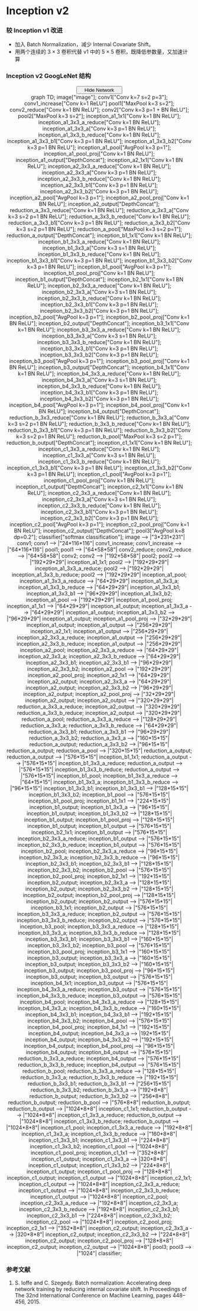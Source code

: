 # Inception v2

### 较 Inception v1 改进

- 加入 Batch Normalization，减少 Internal Covariate Shift。
- 用两个连续的 $3 \times 3$ 卷积代替 v1 中的 $5 \times 5$ 卷积，既降低参数量，又加速计算

### Inception v2 GoogLeNet 结构

<script type="text/javascript" src="../js/mermaid.js"></script>
<script type="text/javascript">
mermaid.initialize({startOnLoad:true});
</script>
<script type="text/javascript">
var is_show = true;
function ClickShowButton()
{
    if (is_show == false)
    {
        document.getElementById('inception-v2-graph').style.display = "block";
        document.getElementById('show-button-inception-v2').innerHTML = "<span id=\"button-left\"><i class=\"demo-icon icon-sitemap\"></i> Hide Network</span><span id=\"button-right\"><i class=\"demo-icon icon-down-open\"></i></span></button></center></center>";
        is_show = true;
    }
    else
    {
        document.getElementById('inception-v2-graph').style.display = "none";
        document.getElementById('show-button-inception-v2').innerHTML = "<span id=\"button-left\"><i class=\"demo-icon icon-sitemap\"></i> Show Network</span><span id=\"button-right\"><i class=\"demo-icon icon-down-open\"></i></span></button></center></center>";
        is_show = false;
    }
}
</script>
<center><button class="button show" id="show-button-inception-v2" onclick="ClickShowButton()">
<span id="button-left">
<i class="demo-icon icon-sitemap"></i> Hide Network
</span>
<span id="button-right">
<i class="demo-icon icon-down-open"></i>
</span></button></center>
<center>
<div class="mermaid" id="inception-v2-graph" style="display: block">
    graph TD;
    image["image"];
    conv1["Conv k=7 s=2 p=3"];
    conv1_increase["Conv k=1 ReLU"]
    pool1["MaxPool k=3 s=2"];
    conv2_reduce["Conv k=1 BN ReLU"];
    conv2["Conv k=3 p=1 + BN ReLU"];
    pool2["MaxPool k=3 s=2"];
    inception_a1_1x1["Conv k=1 BN ReLU"];
    inception_a1_3x3_a_reduce["Conv k=1 BN ReLU"];
    inception_a1_3x3_a["Conv k=3 p=1 BN ReLU"];
    inception_a1_3x3_b_reduce["Conv k=1 BN ReLU"];
    inception_a1_3x3_b1["Conv k=3 p=1 BN ReLU"];
    inception_a1_3x3_b2["Conv k=3 p=1 BN ReLU"];
    inception_a1_pool["AvgPool k=3 p=1"];
    inception_a1_pool_proj["Conv k=1 BN ReLU"];
    inception_a1_output["DepthConcat"];
    inception_a2_1x1["Conv k=1 BN ReLU"];
    inception_a2_3x3_a_reduce["Conv k=1 BN ReLU"];
    inception_a2_3x3_a["Conv k=3 p=1 BN ReLU"];
    inception_a2_3x3_b_reduce["Conv k=1 BN ReLU"];
    inception_a2_3x3_b1["Conv k=3 p=1 BN ReLU"];
    inception_a2_3x3_b2["Conv k=3 p=1 BN ReLU"];
    inception_a2_pool["AvgPool k=3 p=1"];
    inception_a2_pool_proj["Conv k=1 BN ReLU"];
    inception_a2_output["DepthConcat"];
    reduction_a_3x3_reduce["Conv k=1 BN ReLU"];
    reduction_a_3x3_a["Conv k=3 s=2 p=1 BN ReLU"];
    reduction_a_3x3_b_reduce["Conv k=1 BN ReLU"];
    reduction_a_3x3_b1["Conv k=3 p=1 BN ReLU"];
    reduction_a_3x3_b2["Conv k=3 s=2 p=1 BN ReLU"];
    reduction_a_pool["MaxPool k=3 s=2 p=1"];
    reduction_a_output["DepthConcat"];
    inception_b1_1x1["Conv k=1 BN ReLU"];
    inception_b1_3x3_a_reduce["Conv k=1 BN ReLU"];
    inception_b1_3x3_a["Conv k=3 s=1 BN ReLU"];
    inception_b1_3x3_b_reduce["Conv k=1 BN ReLU"];
    inception_b1_3x3_b1["Conv k=3 p=1 BN ReLU"];
    inception_b1_3x3_b2["Conv k=3 p=1 BN ReLU"];
    inception_b1_pool["AvgPool k=3 p=1"];
    inception_b1_pool_proj["Conv k=1 BN ReLU"];
    inception_b1_output["DepthConcat"];
    inception_b2_1x1["Conv k=1 BN ReLU"];
    inception_b2_3x3_a_reduce["Conv k=1 BN ReLU"];
    inception_b2_3x3_a["Conv k=3 s=1 BN ReLU"];
    inception_b2_3x3_b_reduce["Conv k=1 BN ReLU"];
    inception_b2_3x3_b1["Conv k=3 p=1 BN ReLU"];
    inception_b2_3x3_b2["Conv k=3 p=1 BN ReLU"];
    inception_b2_pool["AvgPool k=3 p=1"];
    inception_b2_pool_proj["Conv k=1 BN ReLU"];
    inception_b2_output["DepthConcat"];
    inception_b3_1x1["Conv k=1 BN ReLU"];
    inception_b3_3x3_a_reduce["Conv k=1 BN ReLU"];
    inception_b3_3x3_a["Conv k=3 s=1 BN ReLU"];
    inception_b3_3x3_b_reduce["Conv k=1 BN ReLU"];
    inception_b3_3x3_b1["Conv k=3 p=1 BN ReLU"];
    inception_b3_3x3_b2["Conv k=3 p=1 BN ReLU"];
    inception_b3_pool["AvgPool k=3 p=1"];
    inception_b3_pool_proj["Conv k=1 BN ReLU"];
    inception_b3_output["DepthConcat"];
    inception_b4_1x1["Conv k=1 BN ReLU"];
    inception_b4_3x3_a_reduce["Conv k=1 BN ReLU"];
    inception_b4_3x3_a["Conv k=3 s=1 BN ReLU"];
    inception_b4_3x3_b_reduce["Conv k=1 BN ReLU"];
    inception_b4_3x3_b1["Conv k=3 p=1 BN ReLU"];
    inception_b4_3x3_b2["Conv k=3 p=1 BN ReLU"];
    inception_b4_pool["AvgPool k=3 p=1"];
    inception_b4_pool_proj["Conv k=1 BN ReLU"];
    inception_b4_output["DepthConcat"];
    reduction_b_3x3_reduce["Conv k=1 BN ReLU"];
    reduction_b_3x3_a["Conv k=3 s=2 p=1 BN ReLU"];
    reduction_b_3x3_b_reduce["Conv k=1 BN ReLU"];
    reduction_b_3x3_b1["Conv k=3 p=1 BN ReLU"];
    reduction_b_3x3_b2["Conv k=3 s=2 p=1 BN ReLU"];
    reduction_b_pool["MaxPool k=3 s=2 p=1"];
    reduction_b_output["DepthConcat"];
    inception_c1_1x1["Conv k=1 BN ReLU"];
    inception_c1_3x3_a_reduce["Conv k=1 BN ReLU"];
    inception_c1_3x3_a["Conv k=3 s=1 BN ReLU"];
    inception_c1_3x3_b_reduce["Conv k=1 BN ReLU"];
    inception_c1_3x3_b1["Conv k=3 p=1 BN ReLU"];
    inception_c1_3x3_b2["Conv k=3 p=1 BN ReLU"];
    inception_c1_pool["AvgPool k=3 p=1"];
    inception_c1_pool_proj["Conv k=1 BN ReLU"];
    inception_c1_output["DepthConcat"];
    inception_c2_1x1["Conv k=1 BN ReLU"];
    inception_c2_3x3_a_reduce["Conv k=1 BN ReLU"];
    inception_c2_3x3_a["Conv k=3 s=1 BN ReLU"];
    inception_c2_3x3_b_reduce["Conv k=1 BN ReLU"];
    inception_c2_3x3_b1["Conv k=3 p=1 BN ReLU"];
    inception_c2_3x3_b2["Conv k=3 p=1 BN ReLU"];
    inception_c2_pool["AvgPool k=3 p=1"];
    inception_c2_pool_proj["Conv k=1 BN ReLU"];
    inception_c2_output["DepthConcat"];
    pool3["AvgPool k=8 dp=0.2"];
    classifier["softmax classification"];
    image --> |"3*231*231"| conv1;
    conv1 --> |"24*116*116"| conv1_increase;
    conv1_increase --> |"64*116*116"| pool1;
    pool1 --> |"64*58*58"| conv2_reduce;
    conv2_reduce --> |"64*58*58"| conv2;
    conv2 --> |"192*58*58"| pool2;
    pool2 --> |"192*29*29"| inception_a1_1x1;
    pool2 --> |"192*29*29"| inception_a1_3x3_a_reduce;
    pool2 --> |"192*29*29"| inception_a1_3x3_b_reduce;
    pool2 --> |"192*29*29"| inception_a1_pool;
    inception_a1_3x3_a_reduce --> |"64*29*29"| inception_a1_3x3_a;
    inception_a1_3x3_b_reduce --> |"64*29*29"| inception_a1_3x3_b1;
    inception_a1_3x3_b1 --> |"96*29*29"| inception_a1_3x3_b2;
    inception_a1_pool --> |"192*29*29"| inception_a1_pool_proj;
    inception_a1_1x1 --> |"64*29*29"| inception_a1_output;
    inception_a1_3x3_a --> |"64*29*29"| inception_a1_output;
    inception_a1_3x3_b2 --> |"96*29*29"| inception_a1_output;
    inception_a1_pool_proj --> |"32*29*29"| inception_a1_output;
    inception_a1_output --> |"256*29*29"| inception_a2_1x1;
    inception_a1_output --> |"256*29*29"| inception_a2_3x3_a_reduce;
    inception_a1_output --> |"256*29*29"| inception_a2_3x3_b_reduce;
    inception_a1_output --> |"256*29*29"| inception_a2_pool;
    inception_a2_3x3_a_reduce --> |"64*29*29"| inception_a2_3x3_a;
    inception_a2_3x3_b_reduce --> |"64*29*29"| inception_a2_3x3_b1;
    inception_a2_3x3_b1 --> |"96*29*29"| inception_a2_3x3_b2;
    inception_a2_pool --> |"192*29*29"| inception_a2_pool_proj;
    inception_a2_1x1 --> |"64*29*29"| inception_a2_output;
    inception_a2_3x3_a --> |"64*29*29"| inception_a2_output;
    inception_a2_3x3_b2 --> |"96*29*29"| inception_a2_output;
    inception_a2_pool_proj --> |"32*29*29"| inception_a2_output;
    inception_a2_output --> |"320*29*29"| reduction_a_3x3_a_reduce;
    inception_a2_output --> |"320*29*29"| reduction_a_3x3_b_reduce;
    inception_a2_output --> |"320*29*29"| reduction_a_pool;
    reduction_a_3x3_a_reduce --> |"128*29*29"| reduction_a_3x3_a;
    reduction_a_3x3_b_reduce --> |"64*29*29"| reduction_a_3x3_b1;
    reduction_a_3x3_b1 --> |"96*29*29"| reduction_a_3x3_b2;
    reduction_a_3x3_a --> |"160*15*15"| reduction_a_output;
    reduction_a_3x3_b2 --> |"96*15*15"| reduction_a_output;
    reduction_a_pool --> |"320*15*15"| reduction_a_output;
    reduction_a_output --> |"576*15*15"| inception_b1_1x1;
    reduction_a_output --> |"576*15*15"| inception_b1_3x3_a_reduce;
    reduction_a_output --> |"576*15*15"| inception_b1_3x3_b_reduce;
    reduction_a_output --> |"576*15*15"| inception_b1_pool;
    inception_b1_3x3_a_reduce --> |"64*15*15"| inception_b1_3x3_a;
    inception_b1_3x3_b_reduce --> |"96*15*15"| inception_b1_3x3_b1;
    inception_b1_3x3_b1 --> |"128*15*15"| inception_b1_3x3_b2;
    inception_b1_pool --> |"576*15*15"| inception_b1_pool_proj;
    inception_b1_1x1 --> |"224*15*15"| inception_b1_output;
    inception_b1_3x3_a --> |"96*15*15"| inception_b1_output;
    inception_b1_3x3_b2 --> |"128*15*15"| inception_b1_output;
    inception_b1_pool_proj --> |"128*15*15"| inception_b1_output;
    inception_b1_output --> |"576*15*15"| inception_b2_1x1;
    inception_b1_output --> |"576*15*15"| inception_b2_3x3_a_reduce;
    inception_b1_output --> |"576*15*15"| inception_b2_3x3_b_reduce;
    inception_b1_output --> |"576*15*15"| inception_b2_pool;
    inception_b2_3x3_a_reduce --> |"96*15*15"| inception_b2_3x3_a;
    inception_b2_3x3_b_reduce --> |"96*15*15"| inception_b2_3x3_b1;
    inception_b2_3x3_b1 --> |"128*15*15"| inception_b2_3x3_b2;
    inception_b2_pool --> |"576*15*15"| inception_b2_pool_proj;
    inception_b2_1x1 --> |"192*15*15"| inception_b2_output;
    inception_b2_3x3_a --> |"128*15*15"| inception_b2_output;
    inception_b2_3x3_b2 --> |"128*15*15"| inception_b2_output;
    inception_b2_pool_proj --> |"128*15*15"| inception_b2_output;
    inception_b2_output --> |"576*15*15"| inception_b3_1x1;
    inception_b2_output --> |"576*15*15"| inception_b3_3x3_a_reduce;
    inception_b2_output --> |"576*15*15"| inception_b3_3x3_b_reduce;
    inception_b2_output --> |"576*15*15"| inception_b3_pool;
    inception_b3_3x3_a_reduce --> |"128*15*15"| inception_b3_3x3_a;
    inception_b3_3x3_b_reduce --> |"128*15*15"| inception_b3_3x3_b1;
    inception_b3_3x3_b1 --> |"160*15*15"| inception_b3_3x3_b2;
    inception_b3_pool --> |"576*15*15"| inception_b3_pool_proj;
    inception_b3_1x1 --> |"160*15*15"| inception_b3_output;
    inception_b3_3x3_a --> |"160*15*15"| inception_b3_output;
    inception_b3_3x3_b2 --> |"160*15*15"| inception_b3_output;
    inception_b3_pool_proj --> |"96*15*15"| inception_b3_output;
    inception_b3_output --> |"576*15*15"| inception_b4_1x1;
    inception_b3_output --> |"576*15*15"| inception_b4_3x3_a_reduce;
    inception_b3_output --> |"576*15*15"| inception_b4_3x3_b_reduce;
    inception_b3_output --> |"576*15*15"| inception_b4_pool;
    inception_b4_3x3_a_reduce --> |"128*15*15"| inception_b4_3x3_a;
    inception_b4_3x3_b_reduce --> |"160*15*15"| inception_b4_3x3_b1;
    inception_b4_3x3_b1 --> |"192*15*15"| inception_b4_3x3_b2;
    inception_b4_pool --> |"576*15*15"| inception_b4_pool_proj;
    inception_b4_1x1 --> |"192*15*15"| inception_b4_output;
    inception_b4_3x3_a --> |192*15*15"| inception_b4_output;
    inception_b4_3x3_b2 --> |"192*15*15"| inception_b4_output;
    inception_b4_pool_proj --> |"96*15*15"| inception_b4_output;
    inception_b4_output --> |"576*15*15"| reduction_b_3x3_a_reduce;
    inception_b4_output --> |"576*15*15"| reduction_b_3x3_b_reduce;
    inception_b4_output --> |"576*15*15"| reduction_b_pool;
    reduction_b_3x3_a_reduce --> |"128*15*15"| reduction_b_3x3_a;
    reduction_b_3x3_b_reduce --> |"192*15*15"| reduction_b_3x3_b1;
    reduction_b_3x3_b1 --> |"256*15*15"| reduction_b_3x3_b2;
    reduction_b_3x3_a --> |"192*8*8"| reduction_b_output;
    reduction_b_3x3_b2 --> |"256*8*8"| reduction_b_output;
    reduction_b_pool --> |"576*8*8"| reduction_b_output;
    reduction_b_output --> |"1024*8*8"| inception_c1_1x1;
    reduction_b_output --> |"1024*8*8"| inception_c1_3x3_a_reduce;
    reduction_b_output --> |"1024*8*8"| inception_c1_3x3_b_reduce;
    reduction_b_output --> |"1024*8*8"| inception_c1_pool;
    inception_c1_3x3_a_reduce --> |"192*8*8"| inception_c1_3x3_a;
    inception_c1_3x3_b_reduce --> |"160*8*8"| inception_c1_3x3_b1;
    inception_c1_3x3_b1 --> |"224*8*8"| inception_c1_3x3_b2;
    inception_c1_pool --> |"1024*8*8"| inception_c1_pool_proj;
    inception_c1_1x1 --> |"352*8*8"| inception_c1_output;
    inception_c1_3x3_a --> |320*8*8"| inception_c1_output;
    inception_c1_3x3_b2 --> |"224*8*8"| inception_c1_output;
    inception_c1_pool_proj --> |"128*8*8"| inception_c1_output;
    inception_c1_output --> |"1024*8*8"| inception_c2_1x1;
    inception_c1_output --> |"1024*8*8"| inception_c2_3x3_a_reduce;
    inception_c1_output --> |"1024*8*8"| inception_c2_3x3_b_reduce;
    inception_c1_output --> |"1024*8*8"| inception_c2_pool;
    inception_c2_3x3_a_reduce --> |"192*8*8"| inception_c2_3x3_a;
    inception_c2_3x3_b_reduce --> |"192*8*8"| inception_c2_3x3_b1;
    inception_c2_3x3_b1 --> |"224*8*8"| inception_c2_3x3_b2;
    inception_c2_pool --> |"1024*8*8"| inception_c2_pool_proj;
    inception_c2_1x1 --> |"352*8*8"| inception_c2_output;
    inception_c2_3x3_a --> |320*8*8"| inception_c2_output;
    inception_c2_3x3_b2 --> |"224*8*8"| inception_c2_output;
    inception_c2_pool_proj --> |"128*8*8"| inception_c2_output;
    inception_c2_output --> |"1024*8*8"| pool3;
    pool3 --> |"1024"| classifier;
</div>
</center>

### 参考文献

1. S. Ioffe and C. Szegedy. Batch normalization: Accelerating deep network training by reducing internal covariate shift. In Proceedings of The 32nd International Conference on Machine Learning, pages 448–456, 2015.